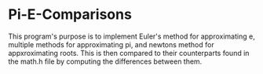 # Pi-E-Comparisons
This program's purpose is to implement Euler's method for approximating e, multiple methods for approximating pi, and newtons method for appxroximating roots. This is then compared to their counterparts found in the math.h file by computing the differences between them.
